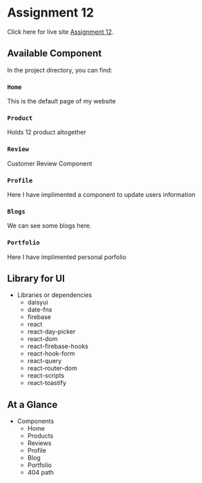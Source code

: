# Assignment 12

Click here for live site [Assignment 12](https://final-project-f9435.web.app/).

## Available Component

In the project directory, you can find:

### `Home`
This is the default page of my website

### `Product`
Holds 12 product altogether

### `Review`
Customer Review Component

### `Profile`
Here I have implimented a component to update users information

### `Blogs`
We can see some blogs here.

### `Portfolio`
Here I have implimented personal porfolio

## Library for UI
 * Libraries or dependencies
    * daisyui
    * date-fns
    * firebase
    * react
    * react-day-picker
    * react-dom
    * react-firebase-hooks
    * react-hook-form
    * react-query
    * react-router-dom
    * react-scripts
    * react-toastify


## At a Glance
 * Components
    * Home
    * Products
    * Reviews
    * Profile
    * Blog
    * Portfolio
    * 404 path

